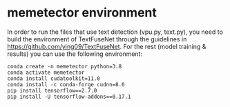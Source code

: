 # memetector environment
In order to run the files that use text detection (vpu.py, text.py),
you need to build the environment of TextFuseNet through the guidelines
in https://github.com/ying09/TextFuseNet. For the rest (model training & results)
you can use the following environment:
```
conda create -n memetector python=3.8
conda activate memetector
conda install cudatoolkit=11.0
conda install -c conda-forge cudnn=8.0
pip install tensorflow==2.7.0
pip install -U tensorflow-addons==0.17.1
```